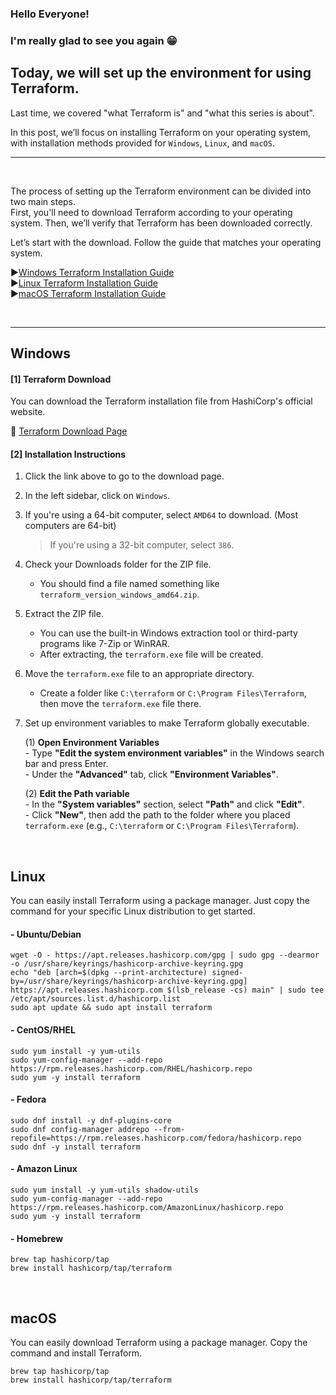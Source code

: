 ### Hello Everyone! 
### I'm really glad to see you again 😁
## Today, we will set up the environment for using Terraform.

Last time, we covered "what Terraform is" and "what this series is about".  
  
In this post, we’ll focus on installing Terraform on your operating system, with installation methods provided for `Windows`, `Linux`, and `macOS`.

***
<br>

The process of setting up the Terraform environment can be divided into two main steps.  
First, you'll need to download Terraform according to your operating system. Then, we’ll verify that Terraform has been downloaded correctly.  
  
Let’s start with the download. Follow the guide that matches your operating system.  

▶️[Windows Terraform Installation Guide](#Windows)  
▶️[Linux Terraform Installation Guide](#Linux)  
▶️[macOS Terraform Installation Guide](#macOS)  

<br>
 
***

## Windows

#### [1] Terraform Download

You can download the Terraform installation file from HashiCorp's official website.  

🔗 [Terraform Download Page](https://developer.hashicorp.com/terraform/install)

#### [2] Installation Instructions

1. Click the link above to go to the download page.  

1. In the left sidebar, click on  `Windows`.

1. If you're using a 64-bit computer, select `AMD64` to download. (Most computers are 64-bit)
    >  If you're using a 32-bit computer, select `386`.

1. Check your Downloads folder for the ZIP file.
   - You should find a file named something like `terraform_version_windows_amd64.zip`.

1. Extract the ZIP file.
   - You can use the built-in Windows extraction tool or third-party programs like 7-Zip or WinRAR.
   - After extracting, the `terraform.exe` file will be created.

1. Move the `terraform.exe` file to an appropriate directory.
   - Create a folder like `C:\terraform` or `C:\Program Files\Terraform`, then move the `terraform.exe` file there.
  
1. Set up environment variables to make Terraform globally executable.

    (1) **Open Environment Variables**  
       - Type **"Edit the system environment variables"** in the Windows search bar and press Enter.  
       - Under the **"Advanced"** tab, click **"Environment Variables"**.  

    (2) **Edit the Path variable**  
       - In the **"System variables"** section, select **"Path"** and click **"Edit"**.  
       - Click **"New"**, then add the path to the folder where you placed `terraform.exe` (e.g., `C:\terraform` or `C:\Program Files\Terraform`).
   
    


<br>

## Linux  
  
You can easily install Terraform using a package manager. Just copy the command for your specific Linux distribution to get started.
  
#### - Ubuntu/Debian
```hcl
wget -O - https://apt.releases.hashicorp.com/gpg | sudo gpg --dearmor -o /usr/share/keyrings/hashicorp-archive-keyring.gpg
echo "deb [arch=$(dpkg --print-architecture) signed-by=/usr/share/keyrings/hashicorp-archive-keyring.gpg] https://apt.releases.hashicorp.com $(lsb_release -cs) main" | sudo tee /etc/apt/sources.list.d/hashicorp.list
sudo apt update && sudo apt install terraform
```
  
#### - CentOS/RHEL 
```hcl
sudo yum install -y yum-utils
sudo yum-config-manager --add-repo https://rpm.releases.hashicorp.com/RHEL/hashicorp.repo
sudo yum -y install terraform
``` 

#### - Fedora  
```hcl
sudo dnf install -y dnf-plugins-core
sudo dnf config-manager addrepo --from-repofile=https://rpm.releases.hashicorp.com/fedora/hashicorp.repo
sudo dnf -y install terraform
```

#### - Amazon Linux
```hcl
sudo yum install -y yum-utils shadow-utils
sudo yum-config-manager --add-repo https://rpm.releases.hashicorp.com/AmazonLinux/hashicorp.repo
sudo yum -y install terraform
```

#### - Homebrew
```hcl
brew tap hashicorp/tap
brew install hashicorp/tap/terraform
```
<br>


## macOS

You can easily download Terraform using a package manager. Copy the command and install Terraform. 

```hcl
brew tap hashicorp/tap
brew install hashicorp/tap/terraform
```
